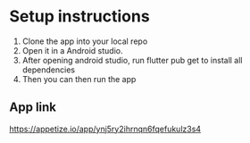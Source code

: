 # Setup instructions
1. Clone the app into your local repo
2. Open it in a Android studio.
3. After opening android studio, run flutter pub get to install all dependencies
4. Then you can then run the app


## App link
https://appetize.io/app/ynj5ry2ihrnqn6fqefukulz3s4

